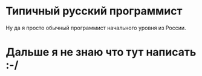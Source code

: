 # Типичный русский программист

Ну да я просто обычный программист начального уровня из России.

# Дальше я не знаю что тут написать :-/
